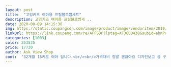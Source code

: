 ```yaml
---
layout: post 
title:  "고잉키즈 여아용 프릴블로썸세트" 
description: 고잉키즈 여아용 프릴블로썸세 ..
date: 2020-08-09 14:15:38 
img: https://static.coupangcdn.com/image/product/image/vendoritem/2019/08/12/4690665866/32a9a7fb-dea3-44a4-a329-31c46fa22e78.jpg 
linkUrl: https://link.coupang.com/re/AFFSDP?lptag=AF3600438&subid=ahnPublicAsk&pageKey=214054913&itemId=651122373&vendorItemId=4690665893&traceid=V0-113-54a878526f4cad40 
categories: [1003] 
color: 353535 
price: 17730 
author: Ask View Shop 
cont:  "32개월 15키로 여아 입니다.<br/><br/>가격대비 정말 괜찮아요 디자인보고 급 구매했는데 후기가 별로라 걱정했거든요 근대 왠걸요 너무너무너무 예쁘고 뭐하나 나무랄곳 없던데요 올여름 첫물놀이 한건데 정말.<br/> 잘입고 놀다왔어용<br/>결론은 대만족입니다!!!!<br/>구매할거 없는데 쿠팡 켰어요!!<br/>급하게 키즈펜션 가려고 찾다가 샀는데,<br/>내년에도 딱 마지노선으로 입힐수 잇을거같어요<br/>답답함이 없어요!!!!!!<br/>디자인도 재질도 완전 굿굿굿굿굿<br/>스몰 딱 예쁘게 잘 맞아요.<br/><br/>신축성 및 촉감이 너무 좋아서 상의 어른들 팔 넣어도 전혀<br/>아이도 쫄리는 옷는 싫어하고 우는데, 딱 붙는데 안답답하니<br/>아주 딱입니다!<br/>아주 보수적이라 ㅋㅋ 삼각팬티식 수영복 싫어하거든요<br/>아직 기저긔 차서 딱 맞는데<br/>오히려 벗으려고하질 않아요<br/>이가격에 이정도면 가성비 최고인듯합니다<br/>저희아가는 13개월 11키로 여자아기에요!<br/>좌우 프릴이 다르다는 뭐 박음질 맘에 안든다고 많은데,<br/>지금 사이즈 작아지면 큰사이즈 하나 더 살거겉어요 ㅋㅋ<br/>진짜 리뷰 잘 안쓰는데 이건 꼭 쓰고싶어서<br/>쨍하니 넘 귀엽고 예뻐용❤<br/>통통한폄이라 걱정 고민 하다가 엠사이쥬 구매햇는데<br/>하의도 너무 팬티 아니고 반바지처럼 되어잇어서 너무 좋아요<br/>하의랑 상의비교하자면 뭔가상의가 더 여유있는 느낌이에요.<br/><br/>" 
---
```

